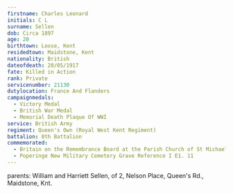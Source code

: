 ```yaml
---
firstname: Charles Leonard
initials: C L
surname: Sellen
dob: Circa 1897
age: 20
birthtown: Loose, Kent
residedtown: Maidstone, Kent
nationality: British
dateofdeath: 28/05/1917
fate: Killed in Action
rank: Private
servicenumber: 21130
dutylocation: France And Flanders
campaignmedals:
  - Victory Medal
  - British War Medal
  - Memorial Death Plaque Of WWI
service: British Army
regiment: Queen's Own (Royal West Kent Regiment)
battalion: 8th Battalion 
commemorated:
  - Britain on the Remembrance Board at the Parish Church of St Michael & All Angels, Maidstone
  - Poperinge New Military Cemetery Grave Reference I E1. 11
---
```

parents: William and Harriett Sellen, of 2, Nelson Place, Queen's Rd., Maidstone, Knt.


